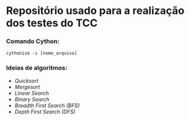 # Repositório usado para a realização dos testes do TCC

### Comando Cython:

    cythonize -i [nome_arquivo]

### Ideias de algoritmos:

- _Quicksort_
- _Mergesort_
- _Linear Search_
- _Binary Search_
- _Breadth First Search (BFS)_
- _Depth First Search (DFS)_
